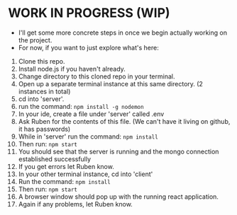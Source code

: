 # WORK IN PROGRESS (WIP)
- I'll get some more concrete steps in once we begin actually working on the project.
- For now, if you want to just explore what's here:

1. Clone this repo.
2. Install node.js if you haven't already.
3. Change directory to this cloned repo in your terminal.
4. Open up a separate terminal instance at this same directory. (2 instances in total)
5. cd into 'server'.
6. run the command: `npm install -g nodemon`
7. In your ide, create a file under 'server' called .env
8. Ask Ruben for the contents of this file. (We can't have it living on github, it has passwords)
9. While in 'server' run the command: `npm install`
10. Then run: `npm start`
11. You should see that the server is running and the mongo connection established successfully
12. If you get errors let Ruben know.
13. In your other terminal instance, cd into 'client'
14. Run the command: `npm install`
15. Then run: `npm start`
16. A browser window should pop up with the running react application.
17. Again if any problems, let Ruben know.